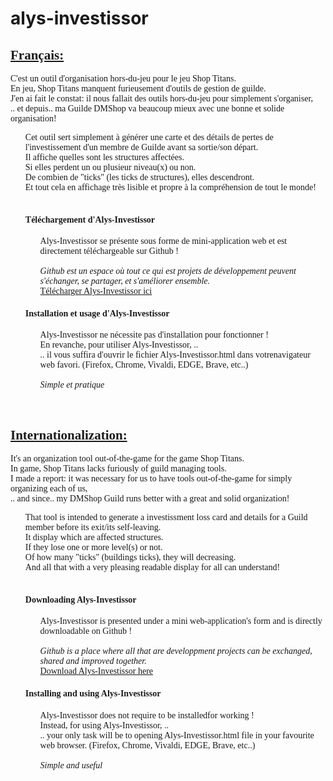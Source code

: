 # alys-investissor

<div style="font-family: cursive;">
  <h2><u><strong>Français:</strong></u></h2>

  C'est un outil d'organisation hors-du-jeu pour le jeu Shop Titans.<br>
  En jeu, Shop Titans manquent furieusement d'outils de gestion de guilde.<br>
  J'en ai fait le constat: il nous fallait des outils hors-du-jeu pour simplement s'organiser,<br>
  .. et depuis.. ma Guilde DMShop va beaucoup mieux avec une bonne et solide organisation!<br>
  <ul>
  Cet outil sert simplement à générer une carte et des détails de pertes de l'investissement d'un membre de Guilde avant sa sortie/son départ.<br>
  Il affiche quelles sont les structures affectées.<br>
  Si elles perdent un ou plusieur niveau(x) ou non.<br>
  De combien de "ticks" (les ticks de structures), elles descendront.<br>
  Et tout cela en affichage très lisible et propre à la compréhension de tout le monde!<br>
  <br>
  <h4>Téléchargement d'Alys-Investissor</h4>
    <ul>
      Alys-Investissor se présente sous forme de mini-application web et est directement téléchargeable sur Github !<br>
      <br>
      <em>
        Github est un espace où tout ce qui est projets de développement peuvent s'échanger,
        se partager, et s'améliorer ensemble.
      </em>
      <br>
      <a href="https://github.com/Alys-dev/alys-investissor/archive/master.zip">Télécharger Alys-Investissor ici</a>
    </ul>
    <h4>Installation et usage d'Alys-Investissor</h4>
    <ul>
      Alys-Investissor ne nécessite pas d'installation pour fonctionner !<br>
      En revanche, pour utiliser Alys-Investissor, ..<br>
      .. il vous suffira d'ouvrir le fichier Alys-Investissor.html dans votrenavigateur web favori.
      (Firefox, Chrome, Vivaldi, EDGE, Brave, etc..)
      <br>
      <br>
      <em>
        Simple et pratique
      </em>
    </ul>
  </ul>
  <br>

  <h2><u><strong>Internationalization:</strong></u></h2>

  It's an organization tool out-of-the-game for the game Shop Titans.<br>
  In game, Shop Titans lacks furiously of guild managing tools.<br>
  I made a report: it was necessary for us to have tools out-of-the-game for simply organizing each of us,<br>
  .. and since.. my DMShop Guild runs better with a great and solid organization!<br>
  <ul>
  That tool is intended to generate a investissment loss card and details for a Guild member before its exit/its self-leaving.<br>
  It display which are affected structures.<br>
  If they lose one or more level(s) or not.<br>
  Of how many "ticks" (buildings ticks), they will decreasing.<br>
  And all that with a very pleasing readable display for all can understand!<br>
  <br>
  <h4>Downloading Alys-Investissor</h4>
    <ul>
      Alys-Investissor is presented under a mini web-application's form and is directly downloadable on Github !<br>
      <br>
      <em>
        Github is a place where all that are developpment projects can be exchanged, shared and improved together.
      </em>
      <br>
      <a href="https://github.com/Alys-dev/alys-investissor/archive/master.zip">Download Alys-Investissor here</a>
    </ul>
    <h4>Installing and using Alys-Investissor</h4>
    <ul>
      Alys-Investissor does not require to be installedfor working !<br>
      Instead, for using Alys-Investissor, ..<br>
      .. your only task will be to opening Alys-Investissor.html file in your favourite web browser.
      (Firefox, Chrome, Vivaldi, EDGE, Brave, etc..)
      <br>
      <br>
      <em>
        Simple and useful
      </em>
    </ul>
  </ul>
</div>
